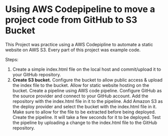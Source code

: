 # Using AWS Codepipeline to move a project code from GitHub to S3 Bucket
This Project was practice using a AWS Codepipline to automate a static website on AWS S3. Every part of this project was example code.


Steps:
1. Create a simple index.html file on the local host and commit/upload it to your GitHub repository.
2. **Create S3 bucket.**
Configure the bucket to allow public access & upload the index file to the bucket.
Allow for static website hosting on the bucket.
Create a pipeline using AWS code pipeline.
Configure GitHub as the source provider and connect to your GitHub account.
Add the repository with the index.html file in it to the pipeline.
Add Amazon S3 as the deploy provider and select the bucket with the index.html file in it. Make sure to allow for the file to be extracted before being deployed.
Create the pipeline. It will take a few seconds for it to be deployed.
Test the pipeline by uploading a change to the index.html file to the GitHub repository.
